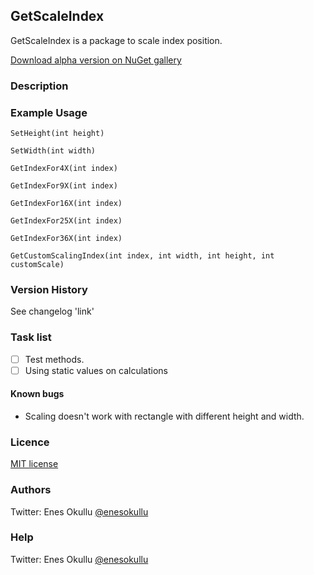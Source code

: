 ## GetScaleIndex

GetScaleIndex is a package to scale index position.

[Download alpha version on NuGet gallery](https://www.nuget.org/packages/GetScaleIndex/)


### Description

### Example Usage
```
SetHeight(int height)
```
```
SetWidth(int width)
```
```
GetIndexFor4X(int index)
```
```
GetIndexFor9X(int index)
```
```
GetIndexFor16X(int index)
```
```
GetIndexFor25X(int index)
```
```
GetIndexFor36X(int index)
```
```
GetCustomScalingIndex(int index, int width, int height, int customScale)
```

### Version History
See changelog 'link'

### Task list
- [ ] Test methods.
- [ ] Using static values on calculations

#### Known bugs
* Scaling doesn't work with rectangle with different height and width.

### Licence
[MIT license](https://github.com/meokullu/GetScaleIndex/blob/master/LICENSE)

### Authors
Twitter: Enes Okullu [@enesokullu](https://twitter.com/EnesOkullu)

### Help
Twitter: Enes Okullu [@enesokullu](https://twitter.com/EnesOkullu)